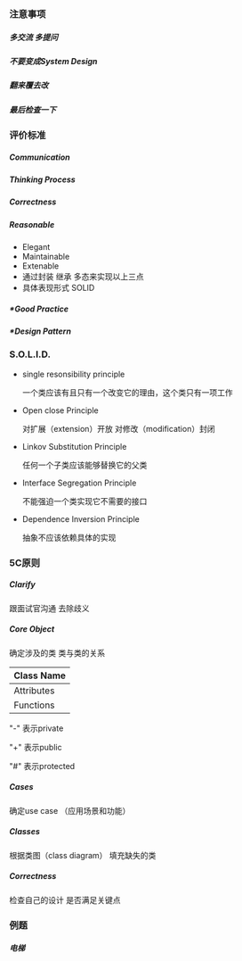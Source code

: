 ### 注意事项

##### 多交流 多提问

##### 不要变成System Design

##### 翻来覆去改

##### 最后检查一下



### 评价标准

##### Communication

##### Thinking Process

##### Correctness

##### Reasonable

* Elegant
* Maintainable
* Extenable
* 通过封装 继承 多态来实现以上三点
* 具体表现形式 SOLID

##### *Good Practice

#####  *Design Pattern

### S.O.L.I.D.

* single resonsibility principle 

  一个类应该有且只有一个改变它的理由，这个类只有一项工作

* Open close Principle

  对扩展（extension）开放 对修改（modification）封闭

* Linkov Substitution Principle

  任何一个子类应该能够替换它的父类

* Interface Segregation Principle

  不能强迫一个类实现它不需要的接口

* Dependence Inversion Principle

  抽象不应该依赖具体的实现

### 5C原则

##### Clarify

跟面试官沟通 去除歧义

##### Core Object

确定涉及的类 类与类的关系

| Class Name |
| ---------- |
| Attributes |
| Functions  |

"-" 表示private

"+" 表示public

"#" 表示protected

##### Cases

确定use case （应用场景和功能）

##### Classes

根据类图（class diagram） 填充缺失的类

##### Correctness

检查自己的设计 是否满足关键点



 ### 例题

##### 电梯

